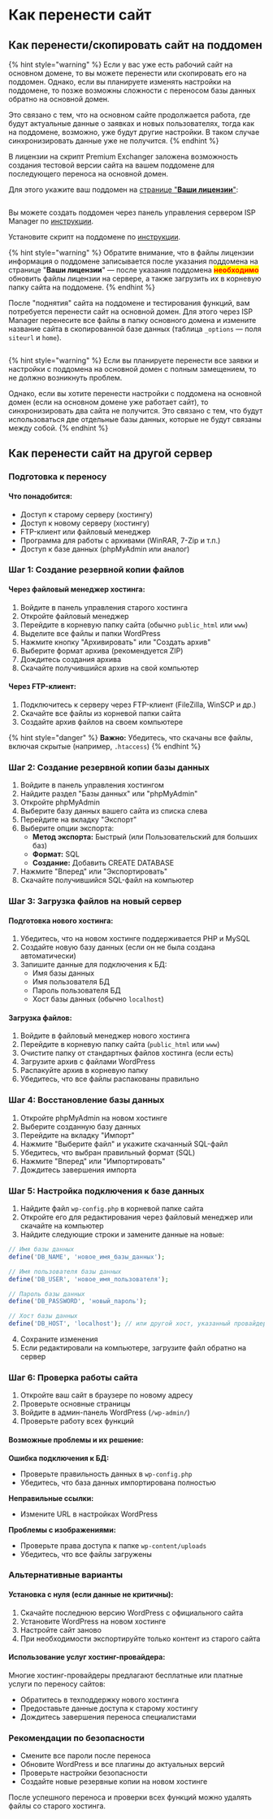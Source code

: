# Как перенести сайт

## Как перенести/скопировать сайт на поддомен

{% hint style="warning" %}
Если у вас уже есть рабочий сайт на основном домене, то вы можете перенести или скопировать  его на поддомен. Однако, если вы планируете изменять настройки на поддомене, то позже возможны сложности с переносом базы данных обратно на основной домен.

Это связано с тем, что на основном сайте продолжается работа, где будут актуальные данные о заявках и новых пользователях, тогда как на поддомене, возможно, уже будут другие настройки. В таком случае синхронизировать данные уже не получится.
{% endhint %}

В лицензии на скрипт Premium Exchanger заложена возможность создания тестовой версии сайта на вашем поддомене для последующего переноса на основной домен.

Для этого укажите ваш поддомен на [странице "**Ваши лицензии**"](https://premiumexchanger.com/ulicense/):

<figure><img src="../../.gitbook/assets/изображение (142).png" alt=""><figcaption></figcaption></figure>

Вы можете создать поддомен через панель управления сервером ISP Manager по [инструкции](https://www.ihc.ru/articles/sozdanie-poddomenov-v-ispmanager.html).

Установите скрипт на поддомене по [инструкции](https://premium.gitbook.io/rukovodstvo-polzovatelya/pered-nachalom-raboty/instrukciya-po-ustanovke).

{% hint style="warning" %}
Обратите внимание, что в файлы лицензии информация о поддомене записывается после указания поддомена на странице "**Ваши лицензии**" — после указания поддомена <mark style="color:red;">**необходимо**</mark> обновить файлы лицензии на сервере, а также загрузить их в корневую папку сайта на поддомене.
{% endhint %}

После "поднятия" сайта на поддомене и тестирования функций, вам потребуется перенести сайт на основной домен. Для этого через ISP Manager перенесите все файлы в папку основного домена и измените название сайта в скопированной базе данных (таблица `_options` — поля `siteurl` и `home`).

<figure><img src="../../.gitbook/assets/image (706).png" alt=""><figcaption></figcaption></figure>

{% hint style="warning" %}
Если вы планируете перенести все заявки и настройки с поддомена на основной домен с полным замещением, то не должно возникнуть проблем.

Однако, если вы хотите перенести настройки с поддомена на основной домен (если на основном домене уже работает сайт), то синхронизировать два сайта не получится. Это связано с тем, что будут использоваться две отдельные базы данных, которые не будут связаны между собой.
{% endhint %}

## Как перенести сайт на другой сервер

### Подготовка к переносу

#### Что понадобится:

* Доступ к старому серверу (хостингу)
* Доступ к новому серверу (хостингу)
* FTP-клиент или файловый менеджер
* Программа для работы с архивами (WinRAR, 7-Zip и т.п.)
* Доступ к базе данных (phpMyAdmin или аналог)

### Шаг 1: Создание резервной копии файлов

#### Через файловый менеджер хостинга:

1. Войдите в панель управления старого хостинга
2. Откройте файловый менеджер
3. Перейдите в корневую папку сайта (обычно `public_html` или `www`)
4. Выделите все файлы и папки WordPress
5. Нажмите кнопку "Архивировать" или "Создать архив"
6. Выберите формат архива (рекомендуется ZIP)
7. Дождитесь создания архива
8. Скачайте получившийся архив на свой компьютер

#### Через FTP-клиент:

1. Подключитесь к серверу через FTP-клиент (FileZilla, WinSCP и др.)
2. Скачайте все файлы из корневой папки сайта
3. Создайте архив файлов на своем компьютере

{% hint style="danger" %}
**Важно:** Убедитесь, что скачаны все файлы, включая скрытые (например, `.htaccess`)
{% endhint %}

### Шаг 2: Создание резервной копии базы данных

1. Войдите в панель управления хостингом
2. Найдите раздел "Базы данных" или "phpMyAdmin"
3. Откройте phpMyAdmin
4. Выберите базу данных вашего сайта из списка слева
5. Перейдите на вкладку "Экспорт"
6. Выберите опции экспорта:
   * **Метод экспорта:** Быстрый (или Пользовательский для больших баз)
   * **Формат:** SQL
   * **Создание:** Добавить CREATE DATABASE
7. Нажмите "Вперед" или "Экспортировать"
8. Скачайте получившийся SQL-файл на компьютер

### Шаг 3: Загрузка файлов на новый сервер

#### Подготовка нового хостинга:

1. Убедитесь, что на новом хостинге поддерживается PHP и MySQL
2. Создайте новую базу данных (если он не была создана автоматически)
3. Запишите данные для подключения к БД:
   * Имя базы данных
   * Имя пользователя БД
   * Пароль пользователя БД
   * Хост базы данных (обычно `localhost`)

#### Загрузка файлов:

1. Войдите в файловый менеджер нового хостинга
2. Перейдите в корневую папку сайта (`public_html` или `www`)
3. Очистите папку от стандартных файлов хостинга (если есть)
4. Загрузите архив с файлами WordPress
5. Распакуйте архив в корневую папку
6. Убедитесь, что все файлы распакованы правильно

### Шаг 4: Восстановление базы данных

1. Откройте phpMyAdmin на новом хостинге
2. Выберите созданную базу данных
3. Перейдите на вкладку "Импорт"
4. Нажмите "Выберите файл" и укажите скачанный SQL-файл
5. Убедитесь, что выбран правильный формат (SQL)
6. Нажмите "Вперед" или "Импортировать"
7. Дождитесь завершения импорта

### Шаг 5: Настройка подключения к базе данных

1. Найдите файл `wp-config.php` в корневой папке сайта
2. Откройте его для редактирования через файловый менеджер или скачайте на компьютер
3. Найдите следующие строки и замените данные на новые:

```php
// Имя базы данных
define('DB_NAME', 'новое_имя_базы_данных');

// Имя пользователя базы данных
define('DB_USER', 'новое_имя_пользователя');

// Пароль базы данных
define('DB_PASSWORD', 'новый_пароль');

// Хост базы данных
define('DB_HOST', 'localhost'); // или другой хост, указанный провайдером
```

4. Сохраните изменения
5. Если редактировали на компьютере, загрузите файл обратно на сервер

### Шаг 6: Проверка работы сайта

1. Откройте ваш сайт в браузере по новому адресу
2. Проверьте основные страницы
3. Войдите в админ-панель WordPress (`/wp-admin/`)
4. Проверьте работу всех функций

#### Возможные проблемы и их решение:

**Ошибка подключения к БД:**

* Проверьте правильность данных в `wp-config.php`
* Убедитесь, что база данных импортирована полностью

**Неправильные ссылки:**

* Измените URL в настройках WordPress

**Проблемы с изображениями:**

* Проверьте права доступа к папке `wp-content/uploads`
* Убедитесь, что все файлы загружены

### Альтернативные варианты

#### Установка с нуля (если данные не критичны):

1. Скачайте последнюю версию WordPress с официального сайта
2. Установите WordPress на новом хостинге
3. Настройте сайт заново
4. При необходимости экспортируйте только контент из старого сайта

#### Использование услуг хостинг-провайдера:

Многие хостинг-провайдеры предлагают бесплатные или платные услуги по переносу сайтов:

* Обратитесь в техподдержку нового хостинга
* Предоставьте данные доступа к старому хостингу
* Дождитесь завершения переноса специалистами

### Рекомендации по безопасности

* Смените все пароли после переноса
* Обновите WordPress и все плагины до актуальных версий
* Проверьте настройки безопасности
* Создайте новые резервные копии на новом хостинге

После успешного переноса и проверки всех функций можно удалять файлы со старого хостинга.
